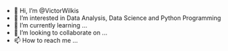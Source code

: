 - 👋 Hi, I’m @VictorWilkis
- 👀 I’m interested in Data Analysis, Data Science and Python Programming
- 🌱 I’m currently learning ...
- 💞️ I’m looking to collaborate on ...
- 📫 How to reach me ...

<!---
VictorWilkis/VictorWilkis is a ✨ special ✨ repository because its `README.md` (this file) appears on your GitHub profile.
You can click the Preview link to take a look at your changes.
--->
